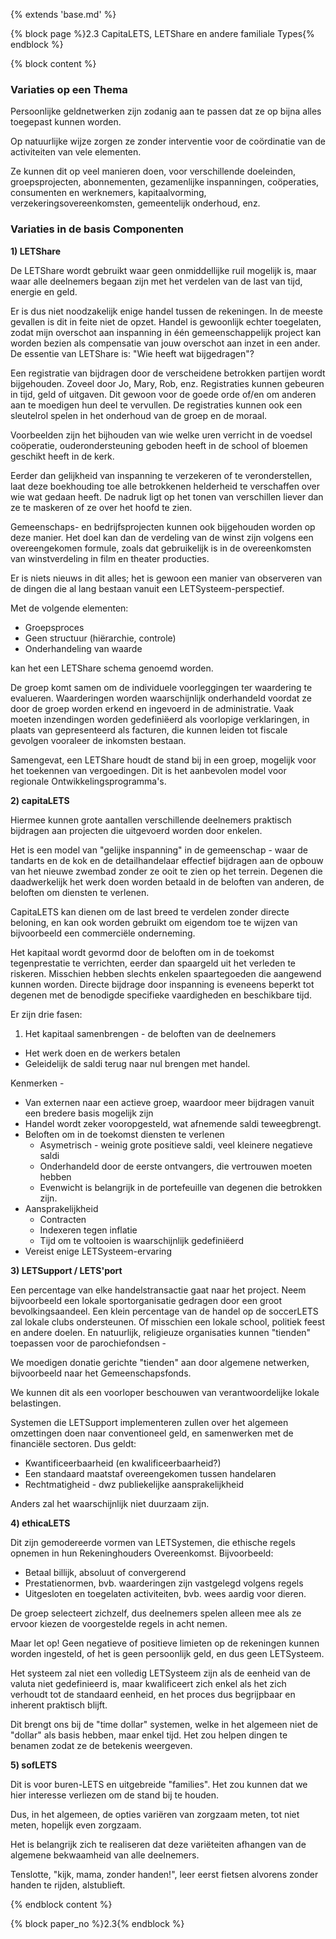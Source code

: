 {% extends 'base.md' %}

{% block page %}2.3 CapitaLETS, LETShare en andere familiale Types{% endblock %}

{% block content %}

### Variaties op een Thema

Persoonlijke geldnetwerken zijn zodanig aan te passen dat ze op bijna alles toegepast
kunnen worden.

Op natuurlijke wijze zorgen ze zonder interventie voor de coördinatie van
de activiteiten van vele elementen.

Ze kunnen dit op veel manieren doen, voor verschillende doeleinden, groepsprojecten,
abonnementen, gezamenlijke inspanningen, coöperaties, consumenten en werknemers,
kapitaalvorming, verzekeringsovereenkomsten, gemeentelijk onderhoud, enz.

### Variaties in de basis Componenten

**1) LETShare**

De LETShare wordt gebruikt waar geen onmiddellijke ruil mogelijk is, maar waar alle
deelnemers begaan zijn met het verdelen van de last van tijd, energie en geld.

Er is dus niet noodzakelijk enige handel tussen de rekeningen. In de meeste
gevallen is dit in feite niet de opzet. Handel is gewoonlijk echter toegelaten, zodat
mijn overschot aan inspanning in één gemeenschappelijk project kan worden bezien
als compensatie van jouw overschot aan inzet in een ander.
De essentie van LETShare is: "Wie heeft wat bijgedragen"?

Een registratie van bijdragen door de verscheidene betrokken partijen wordt
bijgehouden. Zoveel door Jo, Mary, Rob, enz. Registraties kunnen gebeuren in
tijd, geld of uitgaven. Dit gewoon voor de goede orde of/en om
anderen aan te moedigen hun deel te vervullen. De registraties kunnen ook
een sleutelrol spelen in het onderhoud van de groep en de moraal.

Voorbeelden zijn het bijhouden van wie welke uren verricht in de voedsel
coöperatie, ouderondersteuning geboden heeft in de school of bloemen geschikt
heeft in de kerk.

Eerder dan gelijkheid van inspanning te verzekeren of te veronderstellen,
laat deze boekhouding toe alle betrokkenen helderheid te verschaffen over
wie wat gedaan heeft. De nadruk ligt op het tonen van verschillen liever
dan ze te maskeren of ze over het hoofd te zien.

Gemeenschaps- en bedrijfsprojecten kunnen ook bijgehouden worden op deze manier.
Het doel kan dan de verdeling van de winst zijn volgens een overeengekomen formule,
zoals dat gebruikelijk is in de overeenkomsten van winstverdeling
in film en theater producties.

Er is niets nieuws in dit alles; het is gewoon een manier van observeren van de
dingen die al lang bestaan vanuit een LETSysteem-perspectief.

Met de volgende elementen:

* Groepsproces
* Geen structuur (hiërarchie, controle)
* Onderhandeling van waarde

kan het een LETShare schema genoemd worden.

De groep komt samen om de individuele voorleggingen ter waardering te evalueren.
Waarderingen worden waarschijnlijk onderhandeld voordat ze door de groep
worden erkend en ingevoerd in de administratie. Vaak moeten inzendingen worden
gedefiniëerd als voorlopige verklaringen, in plaats van gepresenteerd als facturen,
die kunnen leiden tot fiscale gevolgen vooraleer de inkomsten bestaan.

Samengevat, een LETShare houdt de stand bij in een groep, mogelijk voor het
toekennen van vergoedingen. Dit is het aanbevolen model voor regionale
Ontwikkelingsprogramma's.

**2) capitaLETS**

Hiermee kunnen grote aantallen verschillende deelnemers praktisch
bijdragen aan projecten die uitgevoerd worden door enkelen.

Het is een model van "gelijke inspanning" in de gemeenschap - waar
de tandarts en de kok en de detailhandelaar effectief bijdragen aan
de opbouw van het nieuwe zwembad zonder ze ooit te zien op het terrein.
Degenen die daadwerkelijk het werk doen worden betaald in de beloften
van anderen, de beloften om diensten te verlenen.

CapitaLETS kan dienen om de last breed te verdelen zonder directe beloning, en
kan ook worden gebruikt om eigendom toe te wijzen van bijvoorbeeld een commerciële
onderneming.

Het kapitaal wordt gevormd door de beloften om in de toekomst tegenprestatie
te verrichten, eerder dan spaargeld uit het verleden te riskeren.
Misschien hebben slechts enkelen spaartegoeden die aangewend kunnen worden.
Directe bijdrage door inspanning is eveneens beperkt tot degenen met de
benodigde specifieke vaardigheden en beschikbare tijd.

Er zijn drie fasen:

1. Het kapitaal samenbrengen - de beloften van de deelnemers
*  Het werk doen en de werkers betalen
*  Geleidelijk de saldi terug naar nul brengen met handel.

Kenmerken -

* Van externen naar een actieve groep, waardoor meer bijdragen
vanuit een bredere basis mogelijk zijn
* Handel wordt zeker vooropgesteld, wat afnemende saldi teweegbrengt.
* Beloften om in de toekomst diensten te verlenen
   * Asymetrisch - weinig grote positieve saldi, veel kleinere negatieve saldi
   * Onderhandeld door de eerste ontvangers, die vertrouwen moeten hebben
   * Evenwicht is belangrijk in de portefeuille van degenen die betrokken zijn.
* Aansprakelijkheid
   * Contracten
   * Indexeren tegen inflatie
   * Tijd om te voltooien is waarschijnlijk gedefiniëerd
* Vereist enige LETSysteem-ervaring

**3) LETSupport  / LETS'port**

Een percentage van elke handelstransactie gaat naar het project.
Neem bijvoorbeeld een lokale sportorganisatie gedragen door een
groot bevolkingsaandeel. Een klein percentage van de handel op de soccerLETS
zal lokale clubs ondersteunen. Of misschien een lokale school, politiek
feest en andere doelen. En natuurlijk, religieuze organisaties kunnen
"tienden" toepassen voor de parochiefondsen -

We moedigen donatie gerichte "tienden" aan door algemene netwerken,
bijvoorbeeld naar het Gemeenschapsfonds.

We kunnen dit als een voorloper beschouwen van verantwoordelijke lokale
belastingen.

Systemen die LETSupport implementeren zullen over het algemeen
omzettingen doen naar conventioneel geld, en samenwerken
met de financiële sectoren. Dus geldt:

* Kwantificeerbaarheid (en kwalificeerbaarheid?)
* Een standaard maatstaf overeengekomen tussen handelaren
* Rechtmatigheid - dwz publiekelijke aansprakelijkheid

Anders zal het waarschijnlijk niet duurzaam zijn.

**4) ethicaLETS**

Dit zijn gemodereerde vormen van LETSystemen, die ethische
regels opnemen in hun Rekeninghouders Overeenkomst. Bijvoorbeeld:

* Betaal billijk, absoluut of convergerend
* Prestatienormen, bvb. waarderingen zijn vastgelegd volgens regels
* Uitgesloten en toegelaten activiteiten, bvb. wees aardig voor dieren.

De groep selecteert zichzelf, dus deelnemers spelen alleen mee als ze ervoor kiezen
de voorgestelde regels in acht nemen.

Maar let op! Geen  negatieve of positieve limieten op de rekeningen
kunnen worden ingesteld, of het is geen persoonlijk geld, en dus geen LETSysteem.

Het systeem zal niet een volledig LETSysteem zijn als de eenheid van de valuta niet
gedefinieerd is, maar kwalificeert zich enkel als het zich verhoudt
tot de standaard eenheid, en het proces dus begrijpbaar en inherent praktisch blijft.

Dit brengt ons bij de "time dollar" systemen, welke in het algemeen
niet de "dollar" als basis hebben, maar enkel tijd.
Het zou helpen dingen te benamen zodat ze de betekenis weergeven.

**5) sofLETS**

Dit is voor buren-LETS en uitgebreide "families". Het zou kunnen dat we
hier interesse verliezen om de stand bij te houden.

Dus, in het algemeen, de opties variëren van zorgzaam meten, tot niet
meten, hopelijk even zorgzaam.

Het is belangrijk zich te realiseren dat deze variëteiten afhangen van de
algemene bekwaamheid van alle deelnemers.

Tenslotte, "kijk, mama, zonder handen!", leer eerst fietsen alvorens
zonder handen te rijden, alstublieft.

{% endblock content %}

{% block paper_no %}2.3{% endblock %}
